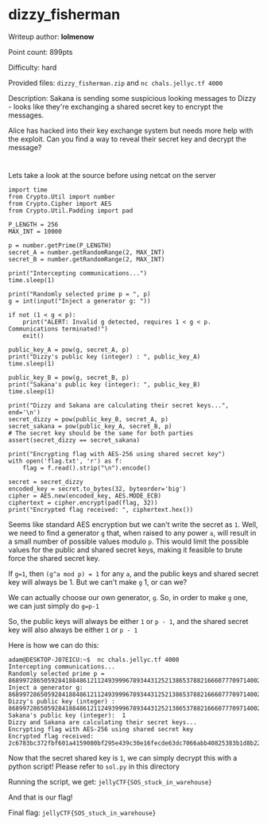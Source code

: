 # dizzy_fisherman
Writeup author: **lolmenow**

Point count: 899pts

Difficulty: hard

Provided files: `dizzy_fisherman.zip` and `nc chals.jellyc.tf 4000` 

Description: Sakana is sending some suspicious looking messages to Dizzy - looks like they're exchanging a shared secret key to encrypt the messages.

Alice has hacked into their key exchange system but needs more help with the exploit. Can you find a way to reveal their secret key and decrypt the message?
# 

Lets take a look at the source before using netcat on the server

```
import time
from Crypto.Util import number
from Crypto.Cipher import AES
from Crypto.Util.Padding import pad

P_LENGTH = 256
MAX_INT = 10000

p = number.getPrime(P_LENGTH)
secret_A = number.getRandomRange(2, MAX_INT)
secret_B = number.getRandomRange(2, MAX_INT)

print("Intercepting communications...")
time.sleep(1)

print("Randomly selected prime p = ", p)
g = int(input("Inject a generator g: "))

if not (1 < g < p):
    print("ALERT: Invalid g detected, requires 1 < g < p. Communications terminated!")
    exit()

public_key_A = pow(g, secret_A, p)
print("Dizzy's public key (integer) : ", public_key_A)
time.sleep(1)

public_key_B = pow(g, secret_B, p)
print("Sakana's public key (integer): ", public_key_B)
time.sleep(1)

print("Dizzy and Sakana are calculating their secret keys...", end='\n')
secret_dizzy = pow(public_key_B, secret_A, p)
secret_sakana = pow(public_key_A, secret_B, p)
# The secret key should be the same for both parties
assert(secret_dizzy == secret_sakana)

print("Encrypting flag with AES-256 using shared secret key")
with open('flag.txt', 'r') as f:
    flag = f.read().strip("\n").encode()

secret = secret_dizzy
encoded_key = secret.to_bytes(32, byteorder='big')
cipher = AES.new(encoded_key, AES.MODE_ECB)
ciphertext = cipher.encrypt(pad(flag, 32))
print("Encrypted flag received: ", ciphertext.hex())
```

Seems like standard AES encryption but we can't write the secret as `1`. Well, we need to find a generator `g` that, when raised to any power `a`, will result in a small number of possible values modulo `p`. This would limit the possible values for the public and shared secret keys, making it feasible to brute force the shared secret key.

If `g=1`, then `(g^a mod p) = 1` for any `a`, and the public keys and shared secret key will always be 1. But we can't make `g` 1, or can we?

We can actually choose our own generator, `g`. So, in order to make `g` one, we can just simply do `g=p-1`

So, the public keys will always be either `1` or `p - 1`, and the shared secret key will also always be either `1` or `p - 1`

Here is how we can do this:

```
adam@DESKTOP-J07EICU:~$  nc chals.jellyc.tf 4000
Intercepting communications...
Randomly selected prime p =  86899728650592841884861211249399967893443125213865378821666077709714002156393
Inject a generator g: 86899728650592841884861211249399967893443125213865378821666077709714002156392
Dizzy's public key (integer) :  86899728650592841884861211249399967893443125213865378821666077709714002156392
Sakana's public key (integer):  1
Dizzy and Sakana are calculating their secret keys...
Encrypting flag with AES-256 using shared secret key
Encrypted flag received:  2c6783bc372fbf601a4159080bf295e439c30e16fecde63dc7066abb40825383b1d8b2267d641fc17fd54d8bb0a60203b1d8b2267d641fc17fd54d8bb0a60203
```

Now that the secret shared key is `1`, we can simply decrypt this with a python script! Please refer to `sol.py` in this directory

Running the script, we get: `jellyCTF{SOS_stuck_in_warehouse}`

And that is our flag!

Final flag: `jellyCTF{SOS_stuck_in_warehouse}`

